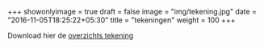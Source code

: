+++
showonlyimage = true
draft = false
image = "img/tekening.jpg"
date = "2016-11-05T18:25:22+05:30"
title = "tekeningen"
weight = 100 
+++


Download hier de [overzichts tekening](http://schanstuinleiden.nl/pdf/Schanstuin_mei_2017_Frank.pdf)


